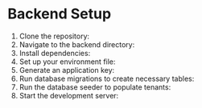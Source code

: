 <!DOCTYPE html>
<html lang="en">
<head>
    <meta charset="UTF-8">
    <meta name="viewport" content="width=device-width, initial-scale=1.0">
    <title>Backend Setup</title>
</head>
<body>
    <h1>Backend Setup</h1>
    <ol>
        <li>Clone the repository:</li>
        <li>Navigate to the backend directory:</li>
        <li>Install dependencies:</li>
        <li>Set up your environment file:</li>
        <li>Generate an application key:</li>
        <li>Run database migrations to create necessary tables:</li>
        <li>Run the database seeder to populate tenants:</li>
        <li>Start the development server:</li>
    </ol>
</body>
</html>
